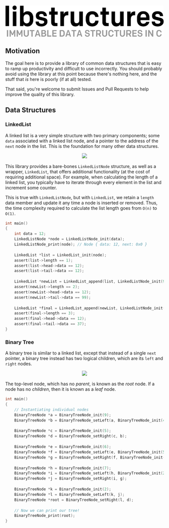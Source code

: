 <p align="center">
    <img src="./assets/logo.svg" height="100px">
</p>

## Motivation

The goal here is to provide a library of common data structures that is easy to ramp up productivity and difficult to use incorrectly. You should probably avoid using the library at this point because there's nothing here, and the stuff that _is_ here is poorly (if at all) tested.

That said, you're welcome to submit Issues and Pull Requests to help improve the quality of this library.

## Data Structures

### LinkedList

A linked list is a very simple structure with two primary components; some `data` associated with a linked list node, and a pointer to the address of the `next` node in the list. This is the foundation for many other data structures.

<p align="center">
    <img src="https://upload.wikimedia.org/wikipedia/commons/6/6d/Singly-linked-list.svg">
</p>

This library provides a bare-bones `LinkedListNode` structure, as well as a wrapper, `LinkedList`, that offers additional functionality (at the cost of requiring additional space). For example, when calculating the length of a linked list, you typically have to iterate through every element in the list and increment some counter.

This is true with `LinkedListNode`, but with `LinkedList`, we retain a `length` data member and update it any time a node is inserted or removed. Thus, the time complexity required to calculate the list length goes from `O(n)` to `O(1)`.

```c
int main()
{
    int data = 12;
    LinkedListNode *node = LinkedListNode_init(data);
    LinkedListNode_print(node); // Node { data: 12, next: 0x0 }

    LinkedList *list = LinkedList_init(node);
    assert(list->length == 1);
    assert(list->head->data == 12);
    assert(list->tail->data == 12);

    LinkedList *newList = LinkedList_append(list, LinkedListNode_init(99));
    assert(newList->length == 2);
    assert(newList->head->data == 12);
    assert(newList->tail->data == 99);

    LinkedList *final = LinkedList_append(newList, LinkedListNode_init(37));
    assert(final->length == 3);
    assert(final->head->data == 12);
    assert(final->tail->data == 37);
}
```

### Binary Tree

A binary tree is similar to a linked list, except that instead of a single `next` pointer,
a binary tree instead has two logical children, which are its `left` and `right` nodes.

<p align="center">
    <img src="https://upload.wikimedia.org/wikipedia/commons/f/f7/Binary_tree.svg">
</p>

The top-level node, which has no _parent_, is known as the _root_ node. If a node has no
_children_, then it is known as a _leaf_ node.

```c
int main()
{
    // Instantiating individual nodes
    BinaryTreeNode *a = BinaryTreeNode_init(9);
    BinaryTreeNode *b = BinaryTreeNode_setLeft(a, BinaryTreeNode_init(4));

    BinaryTreeNode *c = BinaryTreeNode_init(5);
    BinaryTreeNode *d = BinaryTreeNode_setRight(c, b);

    BinaryTreeNode *e = BinaryTreeNode_init(6);
    BinaryTreeNode *f = BinaryTreeNode_setLeft(e, BinaryTreeNode_init(5));
    BinaryTreeNode *g = BinaryTreeNode_setRight(f, BinaryTreeNode_init(11));

    BinaryTreeNode *h = BinaryTreeNode_init(7);
    BinaryTreeNode *i = BinaryTreeNode_setLeft(h, BinaryTreeNode_init(2));
    BinaryTreeNode *j = BinaryTreeNode_setRight(i, g);

    BinaryTreeNode *k = BinaryTreeNode_init(2);
    BinaryTreeNode *l = BinaryTreeNode_setLeft(k, j);
    BinaryTreeNode *root = BinaryTreeNode_setRight(l, d);

    // Now we can print our tree!
    BinaryTreeNode_print(root);
}
```
